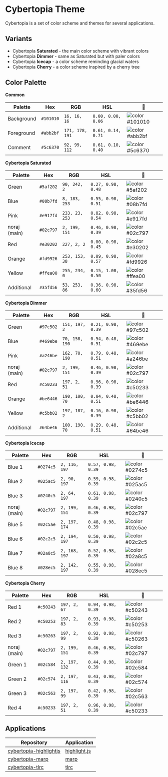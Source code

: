 # Cybertopia Theme

Cybertopia is a set of color scheme and themes for several applications.

## Variants

- Cybertopia **Saturated** - the main color scheme with vibrant colors
- Cybertopia **Dimmer** - same as Saturated but with paler colors
- Cybertopia **Icecap** - a color scheme reminding glacial waters
- Cybertopia **Cherry** - a color scheme inspired by a cherry tree

## Color Palette

**Common**

Palette | Hex | RGB | HSL | 🎨
------- | --- | --- | --- | ---
Background | `#101010` | `16, 16, 16` | `0.00, 0.00, 0.06` | ![color #101010](https://img.shields.io/badge/🎨-%23101010-%23101010)
Foreground | `#abb2bf` | `171, 178, 191` | `0.61, 0.14, 0.71` | ![color #abb2bf](https://img.shields.io/badge/🎨-%23abb2bf-%23abb2bf)
Comment | `#5c6370` | `92, 99, 112` | `0.61, 0.10, 0.40` | ![color #5c6370](https://img.shields.io/badge/🎨-%235c6370-%235c6370)

**Cybertopia Saturated**

Palette | Hex | RGB | HSL | 🎨
------- | --- | --- | --- | ---
Green | `#5af202` | `90, 242, 2` | `0.27, 0.98, 0.48` | ![color #5af202](https://img.shields.io/badge/🎨-%235af202-%235af202)
Blue | `#08b7fd` | `8, 183, 253` | `0.55, 0.98, 0.51` | ![color #08b7fd](https://img.shields.io/badge/🎨-%2308b7fd-%2308b7fd)
Pink | `#e917fd` | `233, 23, 253` | `0.82, 0.98, 0.54` | ![color #e917fd](https://img.shields.io/badge/🎨-%23e917fd-%23e917fd)
noraj (main) | `#02c797` | `2, 199, 151` | `0.46, 0.98, 0.39` | ![color #02c797](https://img.shields.io/badge/🎨-%2302c797-%2302c797)
Red | `#e30202` | `227, 2, 2` | `0.00, 0.98, 0.45` | ![color #e30202](https://img.shields.io/badge/🎨-%23e30202-%23e30202)
Orange | `#fd9926` | `253, 153, 38` | `0.09, 0.98, 0.57` | ![color #fd9926](https://img.shields.io/badge/🎨-%23fd9926-%23fd9926)
Yellow | `#ffea00` | `255, 234, 0` | `0.15, 1.00, 0.50` | ![color #ffea00](https://img.shields.io/badge/🎨-%23ffea00-%23ffea00)
Additional | `#35fd56` | `53, 253, 86` | `0.36, 0.98, 0.60` | ![color #35fd56](https://img.shields.io/badge/🎨-%2335fd56-%2335fd56)

**Cybertopia Dimmer**

Palette | Hex | RGB | HSL | 🎨
------- | --- | --- | --- | ---
Green | `#97c502` | `151, 197, 2` | `0.21, 0.98, 0.39` | ![color #97c502](https://img.shields.io/badge/🎨-%2397c502-%2397c502)
Blue | `#469ebe` | `70, 158, 190` | `0.54, 0.48, 0.51` | ![color #469ebe](https://img.shields.io/badge/🎨-%23469ebe-%23469ebe)
Pink | `#a246be` | `162, 70, 190` | `0.79, 0.48, 0.51` | ![color #a246be](https://img.shields.io/badge/🎨-%23a246be-%23a246be)
noraj (main) | `#02c797` | `2, 199, 151` | `0.46, 0.98, 0.39` | ![color #02c797](https://img.shields.io/badge/🎨-%2302c797-%2302c797)
Red | `#c50233` | `197, 2, 51` | `0.96, 0.98, 0.39` | ![color #c50233](https://img.shields.io/badge/🎨-%23c50233-%23c50233)
Orange | `#be6446` | `190, 100, 70` | `0.04, 0.48, 0.51` | ![color #be6446](https://img.shields.io/badge/🎨-%23be6446-%23be6446)
Yellow | `#c5bb02` | `197, 187, 2` | `0.16, 0.98, 0.39` | ![color #c5bb02](https://img.shields.io/badge/🎨-%23c5bb02-%23c5bb02)
Additional | `#64be46` | `100, 190, 70` | `0.29, 0.48, 0.51` | ![color #64be46](https://img.shields.io/badge/🎨-%2364be46-%2364be46)

**Cybertopia Icecap**

Palette | Hex | RGB | HSL | 🎨
------- | --- | --- | --- | ---
Blue 1 | `#0274c5` | `2, 116, 197` | `0.57, 0.98, 0.39` | ![color #0274c5](https://img.shields.io/badge/🎨-%230274c5-%230274c5)
Blue 2 | `#025ac5` | `2, 90, 197` | `0.59, 0.98, 0.39` | ![color #025ac5](https://img.shields.io/badge/🎨-%23025ac5-%23025ac5)
Blue 3 | `#0240c5` | `2, 64, 197` | `0.61, 0.98, 0.39` | ![color #0240c5](https://img.shields.io/badge/🎨-%230240c5-%230240c5)
noraj (main) | `#02c797` | `2, 199, 151` | `0.46, 0.98, 0.39` | ![color #02c797](https://img.shields.io/badge/🎨-%2302c797-%2302c797)
Blue 5 | `#02c5ae` | `2, 197, 174` | `0.48, 0.98, 0.39` | ![color #02c5ae](https://img.shields.io/badge/🎨-%2302c5ae-%2302c5ae)
Blue 6 | `#02c2c5` | `2, 194, 197` | `0.50, 0.98, 0.39` | ![color #02c2c5](https://img.shields.io/badge/🎨-%2302c2c5-%2302c2c5)
Blue 7 | `#02a8c5` | `2, 168, 197` | `0.52, 0.98, 0.39` | ![color #02a8c5](https://img.shields.io/badge/🎨-%2302a8c5-%2302a8c5)
Blue 8 | `#028ec5` | `2, 142, 197` | `0.55, 0.98, 0.39` | ![color #028ec5](https://img.shields.io/badge/🎨-%23028ec5-%23028ec5)

**Cybertopia Cherry**

Palette | Hex | RGB | HSL | 🎨
------- | --- | --- | --- | ---
Red 1 | `#c50243` | `197, 2, 67` | `0.94, 0.98, 0.39` | ![color #c50243](https://img.shields.io/badge/🎨-%23c50243-%23c50243)
Red 2 | `#c50253` | `197, 2, 83` | `0.93, 0.98, 0.39` | ![color #c50253](https://img.shields.io/badge/🎨-%23c50253-%23c50253)
Red 3 | `#c50263` | `197, 2, 99` | `0.92, 0.98, 0.39` | ![color #c50263](https://img.shields.io/badge/🎨-%23c50263-%23c50263)
noraj (main) | `#02c797` | `2, 199, 151` | `0.46, 0.98, 0.39` | ![color #02c797](https://img.shields.io/badge/🎨-%2302c797-%2302c797)
Green 1 | `#02c584` | `2, 197, 132` | `0.44, 0.98, 0.39` | ![color #02c584](https://img.shields.io/badge/🎨-%2302c584-%2302c584)
Green 2 | `#02c574` | `2, 197, 116` | `0.43, 0.98, 0.39` | ![color #02c574](https://img.shields.io/badge/🎨-%2302c574-%2302c574)
Green 3 | `#02c563` | `2, 197, 99` | `0.42, 0.98, 0.39` | ![color #02c563](https://img.shields.io/badge/🎨-%2302c563-%2302c563)
Red 4 | `#c50233` | `197, 2, 51` | `0.96, 0.98, 0.39` | ![color #c50233](https://img.shields.io/badge/🎨-%23c50233-%23c50233)

## Applications

Repository | Application
---------- | -----------
[cybertopia-highlightjs](https://github.com/noraj/cybertopia-highlightjs) | [highlight.js](https://github.com/highlightjs/highlight.js)
[cybertopia-marp](https://github.com/noraj/cybertopia-marp) | [marp](https://github.com/marp-team/marp)
[cybertopia-tlrc](https://github.com/noraj/cybertopia-tlrc) | [tlrc](https://github.com/tldr-pages/tlrc)
